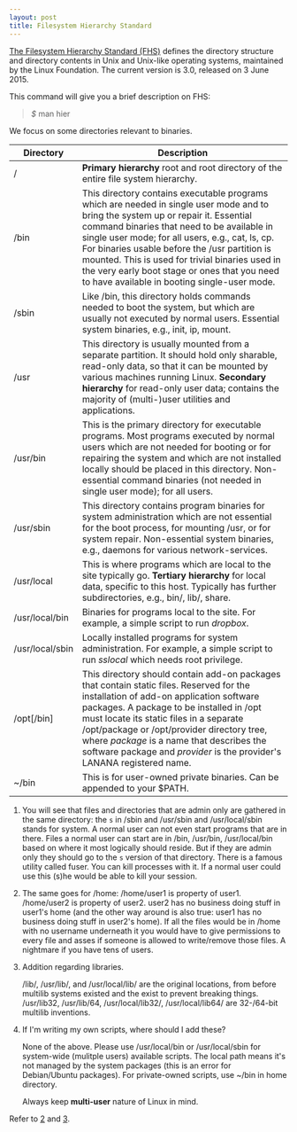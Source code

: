 ```yaml
---
layout: post
title: Filesystem Hierarchy Standard
---
```

[The Filesystem Hierarchy Standard (FHS)][1] defines the directory structure and directory contents in Unix and Unix-like operating systems, maintained by the Linux Foundation. The current version is 3.0, released on 3 June 2015.

This command will give you a brief description on FHS:
>_$_ man hier

We focus on some directories relevant to binaries.

<table>
  <thead>
    <tr>
      <th>Directory</th>
      <th>Description</th>
    </tr>
  </thead>
  <tbody>
    <tr>
      <td>/</td>
      <td><strong>Primary hierarchy</strong> root and root directory of the entire file system hierarchy.</td>
    </tr>
    <tr>
      <td>/bin</td>
      <td>This directory contains executable programs which are needed in single user mode and to bring the system up or repair it. Essential command binaries that need to be available in single user mode; for all users, e.g., cat, ls, cp. For binaries usable before the /usr partition is mounted. This is used for trivial binaries used in the very early boot stage or ones that you need to have available in booting single-user mode.</td>
    </tr>
    <tr>
      <td>/sbin</td>
      <td>Like /bin, this directory holds commands needed to boot the system, but which are usually not executed by normal users. Essential system binaries, e.g., init, ip, mount.</td>
    </tr>
    <tr>
      <td>/usr</td>
      <td>This directory is usually mounted from a separate partition. It should hold only sharable, read-only data, so that it can be mounted by various machines running Linux. <strong>Secondary hierarchy</strong> for read-only user data; contains the majority of (multi-)user utilities and applications.</td>
    </tr>
    <tr>
      <td>/usr/bin</td>
      <td>This is the primary directory for executable programs. Most programs executed by normal users which are not needed for booting or for repairing the system and which are not installed locally should be placed in this directory. Non-essential command binaries (not needed in single user mode); for all users.</td>
    </tr>
    <tr>
      <td>/usr/sbin</td>
      <td>This directory contains program binaries for system administration which are not essential for the boot process, for mounting /usr, or for system repair. Non-essential system binaries, e.g., daemons for various network-services.</td>
    </tr>
    <tr>
      <td>/usr/local</td>
      <td>This is where programs which are local to the site typically go. <strong>Tertiary hierarchy</strong> for local data, specific to this host. Typically has further subdirectories, e.g., bin/, lib/, share.</td>
    </tr>
    <tr>
      <td>/usr/local/bin</td>
      <td>Binaries for programs local to the site. For example, a simple script to run <em>dropbox</em>.</td>
    </tr>
    <tr>
      <td>/usr/local/sbin</td>
      <td>Locally installed programs for system administration. For example, a simple script to run <em>sslocal</em> which needs root privilege.</td>
    </tr>
    <tr>
      <td>/opt[/bin]</td>
      <td>This  directory  should  contain  add-on  packages  that contain static files. Reserved for the installation of add-on application software packages. A package to be installed in /opt must locate its static files in a separate /opt/package or /opt/provider directory tree, where <em>package</em> is a name that describes the software package and <em>provider</em> is the provider's LANANA registered name.</td>
    </tr>
    <tr>
      <td>~/bin</td>
      <td>This is for user-owned private binaries. Can be appended to your $PATH.</td>
  </tbody>
</table>

1. You will see that files and directories that are admin only are gathered in the same directory: the `s` in /sbin and /usr/sbin and /usr/local/sbin stands for system. A normal user can not even start programs that are in there. Files a normal user can start are in /bin, /usr/bin, /usr/local/bin based on where it most logically should reside. But if they are admin only they should go to the `s` version of that directory. There is a famous utility called fuser. You can kill processes with it. If a normal user could use this (s)he would be able to kill your session.
2. The same goes for /home: /home/user1 is property of user1. /home/user2 is property of user2. user2 has no business doing stuff in user1's home (and the other way around is also true: user1 has no business doing stuff in user2's home). If all the files would be in /home with no username underneath it you would have to give permissions to every file and asses if someone is allowed to write/remove those files. A nightmare if you have tens of users.
3. Addition regarding libraries.

    /lib/, /usr/lib/, and /usr/local/lib/ are the original locations, from before multilib systems existed and the exist to prevent breaking things. /usr/lib32, /usr/lib/64, /usr/local/lib32/, /usr/local/lib64/ are 32-/64-bit multilib inventions.
4. If I'm writing my own scripts, where should I add these?

    None of the above. Please use /usr/local/bin or /usr/local/sbin for system-wide (mulitple users) available scripts. The local path means it's not managed by the system packages (this is an error for Debian/Ubuntu packages). For private-owned scripts, use ~/bin in home directory.

    Always keep **multi-user** nature of Linux in mind.

Refer to [2] and [3].

[1]:http://www.linuxfoundation.org/collaborate/workgroups/lsb/fhs-30
[2]:http://askubuntu.com/a/308048
[3]:http://askubuntu.com/a/138551
